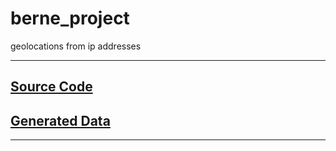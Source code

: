 # berne_project
geolocations from ip addresses

--------
## [Source Code](https://github.com/knowsuchagency/berne_project/blob/master/ip_to_geo.ipynb)
## [Generated Data](https://github.com/knowsuchagency/berne_project/blob/master/ip_geos.csv)
--------
